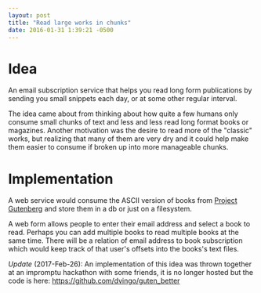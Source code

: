 ```yaml
---
layout: post
title: "Read large works in chunks"
date: 2016-01-31 1:39:21 -0500
---
```

# Idea

An email subscription service that helps you read long form publications
by sending you small snippets each day, or at some other regular interval.

The idea came about from thinking about how quite a few humans only consume
small chunks of text and less and less read long format books or magazines.
Another motivation was the desire to read more of the "classic" works, but
realizing that many of them are very dry and it could help make them
easier to consume if broken up into more manageable chunks.

# Implementation

A web service would consume the ASCII version of books from
[Project Gutenberg](https://archive.org/details/gutenberg) and store them
in a db or just on a filesystem.

A web form allows people to enter their email address and select a book to read.
Perhaps you can add multiple books to read multiple books at the same time.
There will be a relation of email address to book subscription which
would keep track of that user's offsets into the books's text files.

*Update* (2017-Feb-26): An implementation of this idea was thrown together at
an impromptu hackathon with some friends, it is no longer hosted but the code
 is here:
  <a target="_blank"
     href="https://github.com/dvingo/guten_better">
     https://github.com/dvingo/guten_better
  </a>
